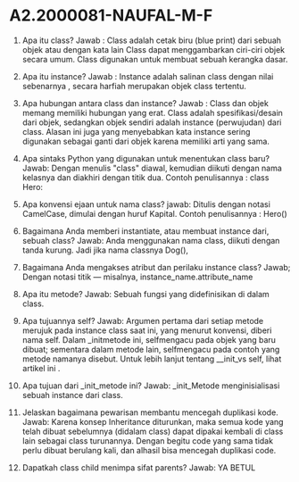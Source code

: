 # A2.2000081-NAUFAL-M-F
1. Apa itu class?
    Jawab :
    Class adalah cetak biru (blue print) dari sebuah objek atau dengan kata lain Class dapat menggambarkan ciri-ciri objek secara umum. Class digunakan untuk membuat sebuah kerangka dasar.

2. Apa itu instance?
    Jawab :
    Instance adalah salinan class dengan nilai sebenarnya , secara harfiah merupakan objek class tertentu.

3. Apa hubungan antara class dan instance?
    Jawab :
     Class dan objek memang memiliki hubungan yang erat. Class adalah spesifikasi/desain dari objek,    sedangkan objek sendiri adalah instance (perwujudan) dari class. Alasan ini juga yang menyebabkan kata instance sering digunakan sebagai ganti dari objek karena memiliki arti yang sama.

4. Apa sintaks Python yang digunakan untuk menentukan class baru?
    Jawab:
    Dengan menulis "class" diawal, kemudian diikuti dengan nama kelasnya dan diakhiri dengan titik dua.
    Contoh penulisannya : 
    class Hero:

5. Apa konvensi ejaan untuk nama class?
    jawab:
    Ditulis dengan notasi CamelCase, dimulai dengan huruf Kapital.
    Contoh penulisannya :
    Hero()

6. Bagaimana Anda memberi instantiate, atau membuat instance dari, sebuah class?
    Jawab:
     Anda menggunakan nama class, diikuti dengan tanda kurung. Jadi jika nama classnya Dog(), 

7. Bagaimana Anda mengakses atribut dan perilaku instance class?
    Jawab;
    Dengan notasi titik — misalnya, instance_name.attribute_name

8. Apa itu metode?
    Jawab:
    Sebuah fungsi yang didefinisikan di dalam class.

9. Apa tujuannya self?
    Jawab:
    Argumen pertama dari setiap metode merujuk pada instance class saat ini, yang menurut konvensi, diberi nama self. Dalam _initmetode ini, selfmengacu pada objek yang baru dibuat; sementara dalam metode lain, selfmengacu pada contoh yang metode namanya disebut. Untuk lebih lanjut tentang __init_vs self, lihat artikel ini .

10. Apa tujuan dari _init_metode ini?
    Jawab:
    _init_Metode menginisialisasi sebuah instance dari class.


11. Jelaskan bagaimana pewarisan membantu mencegah duplikasi kode.
    Jawab:
    Karena konsep Inheritance diturunkan, maka semua kode yang telah dibuat sebelumnya (didalam class) dapat dipakai kembali di class lain sebagai class turunannya. Dengan begitu code yang sama tidak perlu dibuat berulang kali, dan alhasil bisa mencegah duplikasi code.

12. Dapatkah class child menimpa sifat parents?
    Jawab:
    YA BETUL
